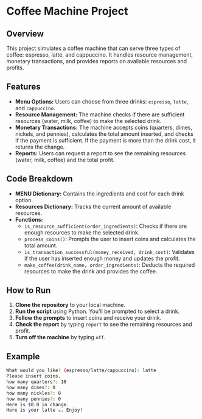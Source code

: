 # Coffee Machine Project

## Overview

This project simulates a coffee machine that can serve three types of coffee: espresso, latte, and cappuccino. It handles resource management, monetary transactions, and provides reports on available resources and profits.

## Features

- **Menu Options:** Users can choose from three drinks: `espresso`, `latte`, and `cappuccino`.
- **Resource Management:** The machine checks if there are sufficient resources (water, milk, coffee) to make the selected drink.
- **Monetary Transactions:** The machine accepts coins (quarters, dimes, nickels, and pennies), calculates the total amount inserted, and checks if the payment is sufficient. If the payment is more than the drink cost, it returns the change.
- **Reports:** Users can request a report to see the remaining resources (water, milk, coffee) and the total profit.

## Code Breakdown

- **MENU Dictionary:** Contains the ingredients and cost for each drink option.
- **Resources Dictionary:** Tracks the current amount of available resources.
- **Functions:**
  - `is_resource_sufficient(order_ingredients)`: Checks if there are enough resources to make the selected drink.
  - `process_coins()`: Prompts the user to insert coins and calculates the total amount.
  - `is_transaction_successful(money_received, drink_cost)`: Validates if the user has inserted enough money and updates the profit.
  - `make_coffee(drink_name, order_ingredients)`: Deducts the required resources to make the drink and provides the coffee.
  
## How to Run

1. **Clone the repository** to your local machine.
2. **Run the script** using Python. You'll be prompted to select a drink.
3. **Follow the prompts** to insert coins and receive your drink.
4. **Check the report** by typing `report` to see the remaining resources and profit.
5. **Turn off the machine** by typing `off`.

## Example

```bash
What would you like? (espresso/latte/cappuccino): latte
Please insert coins.
how many quarters?: 10
how many dimes?: 0
how many nickles?: 0
how many pennies?: 0
Here is $0.0 in change.
Here is your latte ☕️. Enjoy!
